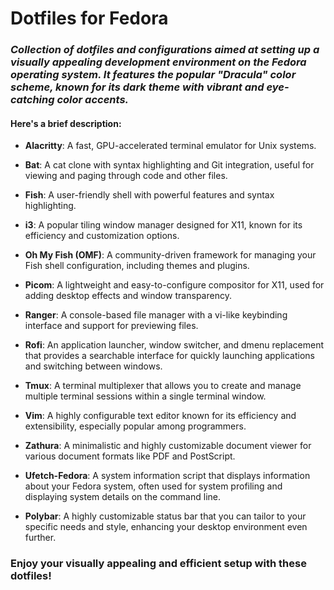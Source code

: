 # Dotfiles for Fedora

### _Collection of dotfiles and configurations aimed at setting up a visually appealing development environment on the Fedora operating system. It features the popular "Dracula" color scheme, known for its dark theme with vibrant and eye-catching color accents._

#### Here's a brief description:

- **Alacritty**: A fast, GPU-accelerated terminal emulator for Unix systems.

- **Bat**: A cat clone with syntax highlighting and Git integration, useful for viewing and paging through code and other files.

- **Fish**: A user-friendly shell with powerful features and syntax highlighting.

- **i3**: A popular tiling window manager designed for X11, known for its efficiency and customization options.

- **Oh My Fish (OMF)**: A community-driven framework for managing your Fish shell configuration, including themes and plugins.

- **Picom**: A lightweight and easy-to-configure compositor for X11, used for adding desktop effects and window transparency.

- **Ranger**: A console-based file manager with a vi-like keybinding interface and support for previewing files.

- **Rofi**: An application launcher, window switcher, and dmenu replacement that provides a searchable interface for quickly launching applications and switching between windows.

- **Tmux**: A terminal multiplexer that allows you to create and manage multiple terminal sessions within a single terminal window.

- **Vim**: A highly configurable text editor known for its efficiency and extensibility, especially popular among programmers.

- **Zathura**: A minimalistic and highly customizable document viewer for various document formats like PDF and PostScript.

- **Ufetch-Fedora**: A system information script that displays information about your Fedora system, often used for system profiling and displaying system details on the command line.

- **Polybar**: A highly customizable status bar that you can tailor to your specific needs and style, enhancing your desktop environment even further.

### Enjoy your visually appealing and efficient setup with these dotfiles!
